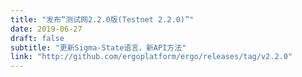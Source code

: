 ```yaml
---
title: "发布“测试网2.2.0版(Testnet 2.2.0)”"
date: 2019-06-27
draft: false
subtitle: "更新Sigma-State语言，新API方法"
link: "http://github.com/ergoplatform/ergo/releases/tag/v2.2.0"
---
```


